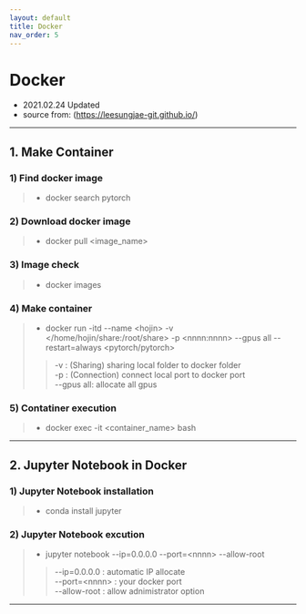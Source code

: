 ```yaml
---
layout: default
title: Docker
nav_order: 5
---
```


# Docker
- 2021.02.24 Updated
- source from: (<https://leesungjae-git.github.io/>)

---

## 1. Make Container
### 1) Find docker image  
   > * docker search pytorch  

### 2) Download docker image  
   > * docker pull \<image_name>  

### 3) Image check  
   > * docker images  

### 4) Make container 
   > * docker run -itd --name \<hojin> -v </home/hojin/share:/root/share> -p \<nnnn:nnnn> \--gpus all \--restart=always \<pytorch/pytorch>
   > > -v : (Sharing) sharing local folder to docker folder  
   > > -p : (Connection) connect local port to docker port  
   > > \--gpus all: allocate all gpus 

### 5) Contatiner execution  
   > * docker exec -it \<container_name> bash

---

## 2. Jupyter Notebook in Docker
### 1) Jupyter Notebook installation
   > * conda install jupyter  

### 2) Jupyter Notebook excution
   > * jupyter notebook --ip=0.0.0.0 --port=\<nnnn> --allow-root  
   > > \--ip=0.0.0.0 : automatic IP allocate  
   > > \--port=\<nnnn> : your docker port  
   > > \--allow-root : allow adnimistrator option  

---
